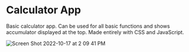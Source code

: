 # Calculator App

Basic calculator app. Can be used for all basic functions and shows accumulator displayed at the top. Made entirely with CSS and JavaScript.


![Screen Shot 2022-10-17 at 2 09 41 PM](https://user-images.githubusercontent.com/89871393/196251240-c373a68c-9326-4057-8303-4ec687ead413.png)
